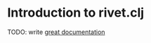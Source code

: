 # Introduction to rivet.clj

TODO: write [great documentation](http://jacobian.org/writing/what-to-write/)

